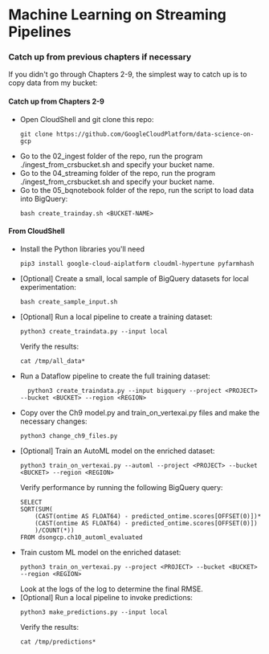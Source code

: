 # Machine Learning on Streaming Pipelines

### Catch up from previous chapters if necessary
If you didn't go through Chapters 2-9, the simplest way to catch up is to copy data from my bucket:

#### Catch up from Chapters 2-9
* Open CloudShell and git clone this repo:
    ```
    git clone https://github.com/GoogleCloudPlatform/data-science-on-gcp
    ```
* Go to the 02_ingest folder of the repo, run the program ./ingest_from_crsbucket.sh and specify your bucket name.
* Go to the 04_streaming folder of the repo, run the program ./ingest_from_crsbucket.sh and specify your bucket name.
* Go to the 05_bqnotebook folder of the repo, run the script to load data into BigQuery:
	```
	bash create_trainday.sh <BUCKET-NAME>
	```

#### From CloudShell
* Install the Python libraries you'll need
    ```
    pip3 install google-cloud-aiplatform cloudml-hypertune pyfarmhash
    ```
* [Optional] Create a small, local sample of BigQuery datasets for local experimentation:
    ```
    bash create_sample_input.sh
    ```
* [Optional] Run a local pipeline to create a training dataset:
    ```
    python3 create_traindata.py --input local
    ```
   Verify the results:
   ```
   cat /tmp/all_data*
   ```
* Run a Dataflow pipeline to create the full training dataset:
  ```
    python3 create_traindata.py --input bigquery --project <PROJECT> --bucket <BUCKET> --region <REGION>
  ```
* Copy over the Ch9 model.py and train_on_vertexai.py files and make the necessary changes:
  ```
  python3 change_ch9_files.py
  ```
* [Optional] Train an AutoML model on the enriched dataset:
  ```
  python3 train_on_vertexai.py --automl --project <PROJECT> --bucket <BUCKET> --region <REGION>
  ```
  Verify performance by running the following BigQuery query:
  ```
  SELECT  
  SQRT(SUM(
      (CAST(ontime AS FLOAT64) - predicted_ontime.scores[OFFSET(0)])*
      (CAST(ontime AS FLOAT64) - predicted_ontime.scores[OFFSET(0)])
      )/COUNT(*))
  FROM dsongcp.ch10_automl_evaluated
  ```
* Train custom ML model on the enriched dataset:
  ```
  python3 train_on_vertexai.py --project <PROJECT> --bucket <BUCKET> --region <REGION>
  ```
  Look at the logs of the log to determine the final RMSE.
* [Optional] Run a local pipeline to invoke predictions:
    ```
    python3 make_predictions.py --input local
    ```
   Verify the results:
   ```
   cat /tmp/predictions*
   ```


